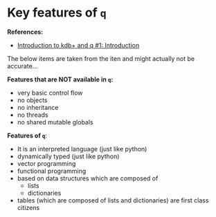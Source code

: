 # Key features of `q`

**References:**
- [Introduction to kdb+ and q #1: Introduction][intro_to_kdb_vid]

The below items are taken from the iten and might actually not be accurate...


**Features that are NOT available in `q`:**
- very basic control flow
- no objects
- no inheritance
- no threads
- no shared mutable globals


**Features of `q`**:
- It is an interpreted language (just like python)
- dynamically typed  (just like python)
- vector programming
- functional programming
- based on data structures which are composed of
    - lists
    - dictionaries
- tables (which are composed of lists and dictionaries) are first class citizens


[intro_to_kdb_vid]: https://www.youtube.com/watch?v=8eoysfqO3UY
